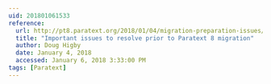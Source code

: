 ```yaml
---
uid: 201801061533
reference:
  url: http://pt8.paratext.org/2018/01/04/migration-preparation-issues/
  title: "Important issues to resolve prior to Paratext 8 migration"
  author: Doug Higby
  date: January 4, 2018
  accessed: January 6, 2018 3:33:00 PM
tags: [Paratext]
---
```

